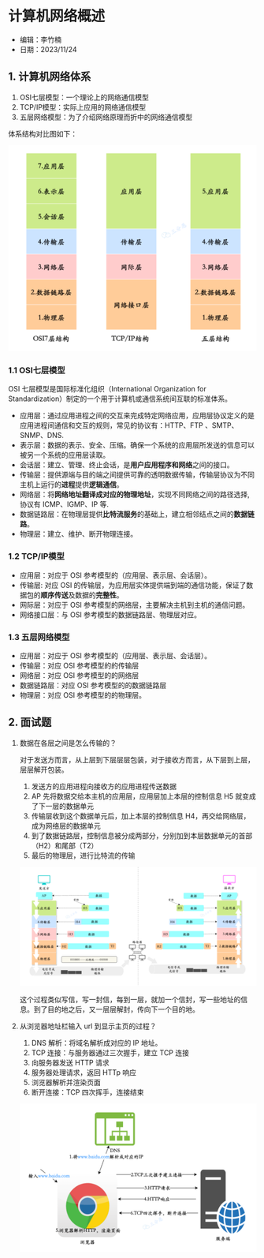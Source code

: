 # 计算机网络概述

- 编辑：李竹楠
- 日期：2023/11/24

## 1. 计算机网络体系

1. OSI七层模型：一个理论上的网络通信模型
2. TCP/IP模型：实际上应用的网络通信模型
3. 五层网络模型：为了介绍网络原理而折中的网络通信模型

体系结构对比图如下：

![AR](../../../pics/3.jpg "AR")

### 1.1 OSI七层模型

OSI 七层模型是国际标准化组织（International Organization for Standardization）制定的一个用于计算机或通信系统间互联的标准体系。

- 应用层：通过应用进程之间的交互来完成特定网络应用，应用层协议定义的是应用进程间通信和交互的规则，常见的协议有：HTTP、FTP 、SMTP、SNMP、DNS.
- 表示层：数据的表示、安全、压缩。确保一个系统的应用层所发送的信息可以被另一个系统的应用层读取。
- 会话层：建立、管理、终止会话，是**用户应用程序和网络**之间的接口。
- 传输层：提供源端与目的端之间提供可靠的透明数据传输，传输层协议为不同主机上运行的**进程**提供**逻辑通信**。
- 网络层：将**网络地址翻译成对应的物理地址**，实现不同网络之间的路径选择, 协议有 ICMP、IGMP、IP 等.
- 数据链路层：在物理层提供**比特流服务**的基础上，建立相邻结点之间的**数据链路**。
- 物理层：建立、维护、断开物理连接。

### 1.2 TCP/IP模型

- 应用层：对应于 OSI 参考模型的（应用层、表示层、会话层）。
- 传输层: 对应 OSI 的传输层，为应用层实体提供端到端的通信功能，保证了数据包的**顺序传送**及数据的**完整性**。
- 网际层：对应于 OSI 参考模型的网络层，主要解决主机到主机的通信问题。
- 网络接口层：与 OSI 参考模型的数据链路层、物理层对应。

### 1.3 五层网络模型

- 应用层：对应于 OSI 参考模型的（应用层、表示层、会话层）。
- 传输层：对应 OSI 参考模型的的传输层
- 网络层：对应 OSI 参考模型的的网络层
- 数据链路层：对应 OSI 参考模型的的数据链路层
- 物理层：对应 OSI 参考模型的的物理层。

## 2. 面试题

1. 数据在各层之间是怎么传输的？

    对于发送方而言，从上层到下层层层包装，对于接收方而言，从下层到上层，层层解开包装。

    1. 发送方的应用进程向接收方的应用进程传送数据
    2. AP 先将数据交给本主机的应用层，应用层加上本层的控制信息 H5 就变成了下一层的数据单元
    3. 传输层收到这个数据单元后，加上本层的控制信息 H4，再交给网络层，成为网络层的数据单元
    4. 到了数据链路层，控制信息被分成两部分，分别加到本层数据单元的首部（H2）和尾部（T2）
    5. 最后的物理层，进行比特流的传输

    ![AR](../../../pics/4.jpg "AR")

    这个过程类似写信，写一封信，每到一层，就加一个信封，写一些地址的信息。到了目的地之后，又一层层解封，传向下一个目的地。

2. 从浏览器地址栏输入 url 到显示主页的过程？

    1. DNS 解析：将域名解析成对应的 IP 地址。
    2. TCP 连接：与服务器通过三次握手，建立 TCP 连接
    3. 向服务器发送 HTTP 请求
    4. 服务器处理请求，返回 HTTp 响应
    5. 浏览器解析并渲染页面
    6. 断开连接：TCP 四次挥手，连接结束

    ![AR](../../../pics/5.jpg "AR")